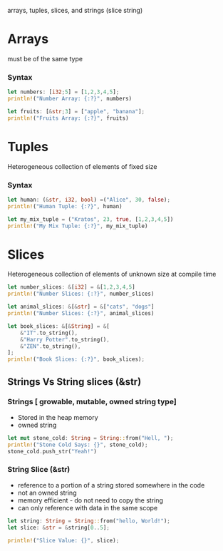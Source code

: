 arrays, tuples, slices, and strings (slice string)

# Arrays
must be of the same type
### Syntax
```rust
let numbers: [i32;5] = [1,2,3,4,5];
println!("Number Array: {:?}", numbers)

let fruits: [&str;3] = ["apple", "banana"];
println!("Fruits Array: {:?}", fruits)
```

# Tuples
Heterogeneous collection of elements of fixed size

### Syntax
```rust
let human: (&str, i32, bool) =("Alice", 30, false);
println!("Human Tuple: {:?}", human)

let my_mix_tuple = ("Kratos", 23, true, [1,2,3,4,5])
println!("My Mix Tuple: {:?}", my_mix_tuple)
```

# Slices
Heterogeneous collection of elements of unknown size at compile time
```rust
let number_slices: &[i32] = &[1,2,3,4,5]
println!("Number Slices: {:?}", number_slices)

let animal_slices: &[&str] = &["cats", "dogs"]
println!("Number Slices: {:?}", animal_slices)

let book_slices: &[&String] = &[
	&"IT".to_string(),
	&"Harry Potter".to_string(),
	&"ZEN".to_string(),
];
println!("Book Slices: {:?}", book_slices);
```

## Strings Vs String slices (&str)

### Strings [ growable, mutable, owned string type]
- Stored in the heap memory
- owned string
```rust
let mut stone_cold: String = String::from("Hell, ");
println!("Stone Cold Says: {}", stone_cold);
stone_cold.push_str("Yeah!")
```

### String Slice (&str)
- reference to a portion of a string stored somewhere in the code
- not an owned string
- memory efficient - do not need to copy the string
- can only reference with data in the same scope

```rust
let string: String = String::from("hello, World!");
let slice: &str = &string[0..5];

println!("Slice Value: {}", slice);
```